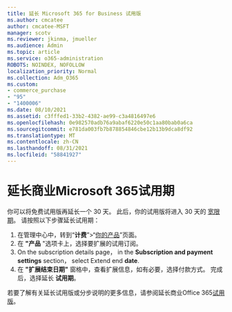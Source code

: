 ```yaml
---
title: 延长 Microsoft 365 for Business 试用版
ms.author: cmcatee
author: cmcatee-MSFT
manager: scotv
ms.reviewer: jkinma, jmueller
ms.audience: Admin
ms.topic: article
ms.service: o365-administration
ROBOTS: NOINDEX, NOFOLLOW
localization_priority: Normal
ms.collection: Adm_O365
ms.custom:
- commerce_purchase
- "95"
- "1400006"
ms.date: 08/10/2021
ms.assetid: c3fffed1-33b2-4382-ae99-c3a4816497e6
ms.openlocfilehash: 0e982570adb76a9abaf6220e50c1aa80bab0a6ca
ms.sourcegitcommit: e781da003fb7b878854846cbe12b13b9dca8df92
ms.translationtype: MT
ms.contentlocale: zh-CN
ms.lasthandoff: 08/31/2021
ms.locfileid: "58841927"
---
```

# <a name="extend-your-trial-for-microsoft-365-for-business"></a>延长商业Microsoft 365试用期

你可以将免费试用版再延长一个 30 天。 此后，你的试用版将进入 30 天的 [宽限期](https://docs.microsoft.com/alchemyinsights/grace-period-for-microsoft-365-free-trial)。 请按照以下步骤延长试用期：
  
1. 在管理中心中，转到“**计费**”\>“[你的产品](https://go.microsoft.com/fwlink/p/?linkid=842054)”页面。
2. 在 **"产品** "选项卡上，选择要扩展的试用订阅。
3. On the subscription details page， in the **Subscription and payment settings** section， select Extend end **date**.
4. 在 **"扩展结束日期"** 窗格中，查看扩展信息，如有必要，选择付款方式。 完成后，选择延长 **试用期**。

若要了解有关延长试用版或分步说明的更多信息，请参阅延长商业Office 365[试用版](https://docs.microsoft.com/microsoft-365/commerce/extend-your-trial)。